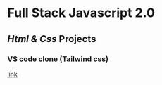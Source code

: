 # Full Stack Javascript 2.0

## _Html & Css_ Projects

 ### VS code clone (Tailwind css)

[link](./Html%20%26%20Css/VS%20code%20clone%20(tailwind%20css)/Readme.md)


